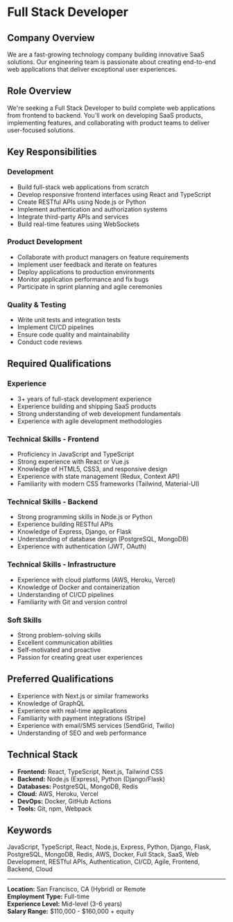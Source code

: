 # Full Stack Developer

## Company Overview
We are a fast-growing technology company building innovative SaaS solutions. Our engineering team is passionate about creating end-to-end web applications that deliver exceptional user experiences.

## Role Overview
We're seeking a Full Stack Developer to build complete web applications from frontend to backend. You'll work on developing SaaS products, implementing features, and collaborating with product teams to deliver user-focused solutions.

## Key Responsibilities

### Development
- Build full-stack web applications from scratch
- Develop responsive frontend interfaces using React and TypeScript
- Create RESTful APIs using Node.js or Python
- Implement authentication and authorization systems
- Integrate third-party APIs and services
- Build real-time features using WebSockets

### Product Development
- Collaborate with product managers on feature requirements
- Implement user feedback and iterate on features
- Deploy applications to production environments
- Monitor application performance and fix bugs
- Participate in sprint planning and agile ceremonies

### Quality & Testing
- Write unit tests and integration tests
- Implement CI/CD pipelines
- Ensure code quality and maintainability
- Conduct code reviews

## Required Qualifications

### Experience
- 3+ years of full-stack development experience
- Experience building and shipping SaaS products
- Strong understanding of web development fundamentals
- Experience with agile development methodologies

### Technical Skills - Frontend
- Proficiency in JavaScript and TypeScript
- Strong experience with React or Vue.js
- Knowledge of HTML5, CSS3, and responsive design
- Experience with state management (Redux, Context API)
- Familiarity with modern CSS frameworks (Tailwind, Material-UI)

### Technical Skills - Backend
- Strong programming skills in Node.js or Python
- Experience building RESTful APIs
- Knowledge of Express, Django, or Flask
- Understanding of database design (PostgreSQL, MongoDB)
- Experience with authentication (JWT, OAuth)

### Technical Skills - Infrastructure
- Experience with cloud platforms (AWS, Heroku, Vercel)
- Knowledge of Docker and containerization
- Understanding of CI/CD pipelines
- Familiarity with Git and version control

### Soft Skills
- Strong problem-solving skills
- Excellent communication abilities
- Self-motivated and proactive
- Passion for creating great user experiences

## Preferred Qualifications
- Experience with Next.js or similar frameworks
- Knowledge of GraphQL
- Experience with real-time applications
- Familiarity with payment integrations (Stripe)
- Experience with email/SMS services (SendGrid, Twilio)
- Understanding of SEO and web performance

## Technical Stack
- **Frontend:** React, TypeScript, Next.js, Tailwind CSS
- **Backend:** Node.js (Express), Python (Django/Flask)
- **Databases:** PostgreSQL, MongoDB, Redis
- **Cloud:** AWS, Heroku, Vercel
- **DevOps:** Docker, GitHub Actions
- **Tools:** Git, npm, Webpack

## Keywords
JavaScript, TypeScript, React, Node.js, Express, Python, Django, Flask, PostgreSQL, MongoDB, Redis, AWS, Docker, Full Stack, SaaS, Web Development, RESTful APIs, Authentication, CI/CD, Agile, Frontend, Backend, Cloud

---

**Location:** San Francisco, CA (Hybrid) or Remote  
**Employment Type:** Full-time  
**Experience Level:** Mid-level (3-6 years)  
**Salary Range:** $110,000 - $160,000 + equity
